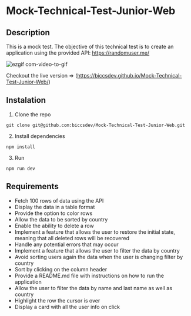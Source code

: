 # Mock-Technical-Test-Junior-Web

## Description

This is a mock test.
The objective of this technical test is to create an application using the provided API: https://randomuser.me/

![ezgif com-video-to-gif](https://github.com/biccsdev/Mock-Technical-Test-Junior-Web/assets/86041666/687fcaa3-8673-4b8f-9889-5764e0f15647)

Checkout the live version => (https://biccsdev.github.io/Mock-Technical-Test-Junior-Web/)


## Instalation

1. Clone the repo

```
git clone git@github.com:biccsdev/Mock-Technical-Test-Junior-Web.git
```

2. Install dependencies

```
npm install
```

3. Run

```
npm run dev
```

## Requirements

- Fetch 100 rows of data using the API
- Display the data in a table format
- Provide the option to color rows
- Allow the data to be sorted by country
- Enable the ability to delete a row
- Implement a feature that allows the user to restore the initial state, meaning that all deleted rows will be recovered
- Handle any potential errors that may occur
- Implement a feature that allows the user to filter the data by country
- Avoid sorting users again the data when the user is changing filter by country
- Sort by clicking on the column header
- Provide a README.md file with instructions on how to run the application
- Allow the user to filter the data by name and last name as well as country
- Highlight the row the cursor is over
- Display a card with all the user info on click
